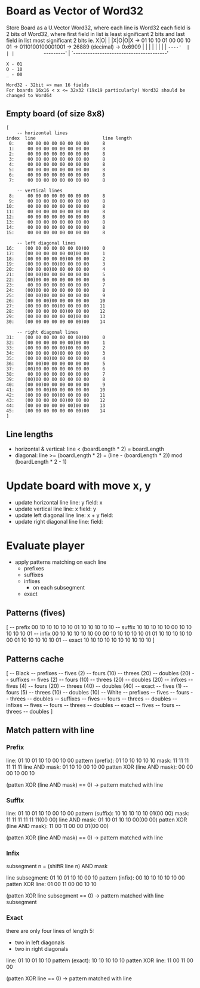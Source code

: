 # Board as Vector of Word32

  Store Board as a U.Vector Word32, where
    each line is Word32
    each field is 2 bits of Word32, where first field in list is least significant 2 bits
    and last field in list most significant 2 bits
    ie. X|O| | |X|O|O|X -> 01 10 10 01 00 00 10 01 -> 0110100100001001 -> 26889 (decimal) -> 0x6909
        |           | |    |  |                 |
        |           | `----'  |                 |
        |           `---------'                 |
        `---------------------------------------'

    X - 01
    O - 10
    _ - 00

    Word32 - 32bit => max 16 fields
    For boards 16x16 < x <= 32x32 (19x19 particularly) Word32 should be changed to Word64

## Empty board (of size 8x8)

```
[
    -- horizontal lines
index  line                         line length
 0:     00 00 00 00 00 00 00 00     8
 1:     00 00 00 00 00 00 00 00     8
 2:     00 00 00 00 00 00 00 00     8
 3:     00 00 00 00 00 00 00 00     8
 4:     00 00 00 00 00 00 00 00     8
 5:     00 00 00 00 00 00 00 00     8
 6:     00 00 00 00 00 00 00 00     8
 7:     00 00 00 00 00 00 00 00     8

    -- vertical lines
 8:     00 00 00 00 00 00 00 00     8
 9:     00 00 00 00 00 00 00 00     8
10:     00 00 00 00 00 00 00 00     8
11:     00 00 00 00 00 00 00 00     8
12:     00 00 00 00 00 00 00 00     8
13:     00 00 00 00 00 00 00 00     8
14:     00 00 00 00 00 00 00 00     8
15:     00 00 00 00 00 00 00 00     8

    -- left diagonal lines
16:    (00 00 00 00 00 00 00)00     0
17:    (00 00 00 00 00 00)00 00     1
18:    (00 00 00 00 00)00 00 00     2
19:    (00 00 00 00)00 00 00 00     3
20:    (00 00 00)00 00 00 00 00     4
21:    (00 00)00 00 00 00 00 00     5
22:    (00)00 00 00 00 00 00 00     6
23:     00 00 00 00 00 00 00 00     7
24:    (00)00 00 00 00 00 00 00     8
25:    (00 00)00 00 00 00 00 00     9
26:    (00 00 00)00 00 00 00 00    10
27:    (00 00 00 00)00 00 00 00    11
28:    (00 00 00 00 00)00 00 00    12
29:    (00 00 00 00 00 00)00 00    13
30:    (00 00 00 00 00 00 00)00    14

    -- right diagonal lines
31:    (00 00 00 00 00 00 00)00     0
32:    (00 00 00 00 00 00)00 00     1
33:    (00 00 00 00 00)00 00 00     2
34:    (00 00 00 00)00 00 00 00     3
35:    (00 00 00)00 00 00 00 00     4
36:    (00 00)00 00 00 00 00 00     5
37:    (00)00 00 00 00 00 00 00     6
38:     00 00 00 00 00 00 00 00     7
39:    (00)00 00 00 00 00 00 00     8
40:    (00 00)00 00 00 00 00 00     9
41:    (00 00 00)00 00 00 00 00    10
42:    (00 00 00 00)00 00 00 00    11
43:    (00 00 00 00 00)00 00 00    12
44:    (00 00 00 00 00 00)00 00    13
45:    (00 00 00 00 00 00 00)00    14
]
```

## Line lengths

  - horizontal & vertical: line < (boardLength * 2) = boardLength
  - diagonal: line >= (boardLength * 2) = (line - (boardLength * 2)) mod (boardLength * 2 - 1)


# Update board with move x, y

- update horizontal line
  line: y
  field: x
- update vertical line
  line: x
  field: y
- update left diagonal line
  line: x + y
  field:
- update right diagonal line
  line:
  field:


# Evaluate player

- apply patterns matching on each line
  - prefixes
  - suffixes
  - infixes
    - on each subsegment
  - exact


## Patterns (fives)

[
    -- prefix
    00 10 10 10 10 10
    01 10 10 10 10 10
    -- suffix
    10 10 10 10 10 00
    10 10 10 10 10 01
    -- infix
    00 10 10 10 10 10 00
    00 10 10 10 10 10 01
    01 10 10 10 10 10 00
    01 10 10 10 10 10 01
    -- exact
    10 10 10 10 10
    10 10 10 10 10
]

## Patterns cache

[
  -- Black
    -- prefixes
      -- fives    (2)
      -- fours    (10)
      -- threes   (20)
      -- doubles  (20)
    -- suffixes
      -- fives    (2)
      -- fours    (10)
      -- threes   (20)
      -- doubles  (20)
    -- infixes
      -- fives    (4)
      -- fours    (20)
      -- threes   (40)
      -- doubles  (40)
    -- exact
      -- fives    (1)
      -- fours    (5)
      -- threes   (10)
      -- doubles  (10)
  -- White
    -- prefixes
      -- fives
      -- fours
      -- threes
      -- doubles
    -- suffixes
      -- fives
      -- fours
      -- threes
      -- doubles
    -- infixes
      -- fives
      -- fours
      -- threes
      -- doubles
    -- exact
      -- fives
      -- fours
      -- threes
      -- doubles
]

## Match pattern with line

### Prefix

line:
                     01 10 01 10 10 00 10 00
pattern (prefix):
                           01 10 10 10 10 10
mask:
                           11 11 11 11 11 11
line AND mask:
                           01 10 10 00 10 00
patten XOR (line AND mask):
                           00 00 00 10 00 10

(patten XOR (line AND mask) == 0) -> pattern matched with line


### Suffix

line:
                     01 10 01 10 10 00 10 00
pattern (suffix):
                     10 10 10 10 10 01(00 00)
mask:
                     11 11 11 11 11 11(00 00)
line AND mask:
                     01 10 01 10 10 00(00 00)
patten XOR (line AND mask):
                     11 00 11 00 00 01(00 00)

(patten XOR (line AND mask) == 0) -> pattern matched with line


### Infix

subsegment n = (shiftR line n) AND mask

line subsegment:
                     01 10 01 10 10 00 10
pattern (infix):
                     00 10 10 10 10 10 00
patten XOR line:
                     01 00 11 00 00 10 10

(patten XOR line subsegment == 0) -> pattern matched with line subsegment




### Exact

there are only four lines of length 5:
  - two in left diagonals
  - two in right diagonals

line:
                     01 10 01 10 10
pattern (exact):
                     10 10 10 10 10
patten XOR line:
                     11 00 11 00 00

(patten XOR line == 0) -> pattern matched with line